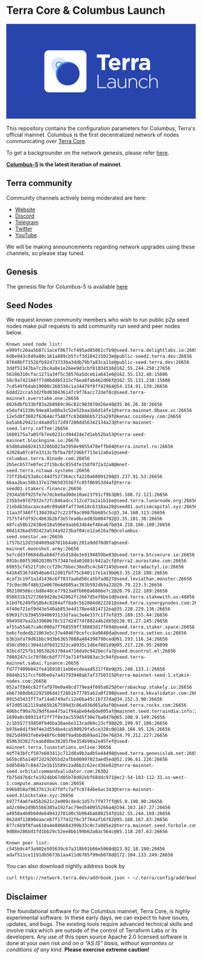 # Terra Core & Columbus Launch

![banner](launch-banner.png)

This repository contains the configuration parameters for Columbus, Terra's official mainnet. Columbus is the first decentralized network of nodes communicating over [Terra Core](https://github.com/terra-money/core).

To get a backgrounder on the network genesis, please refer [here](https://github.com/terra-money/mainnet/blob/master/GENESIS.md).

**[Columbus-5](https://github.com/terra-money/mainnet/tree/master/columbus-5) is the latest iteration of mainnet**.

## Terra community

Community channels actively being moderated are here:

- [Website](https://terra.money/)
- [Discord](https://discord.gg/bYfyhUT)
- [Telegram](https://t.me/terra_announcements)
- [Twitter](https://twitter.com/terra_money)
- [YouTube](https://goo.gl/3G4T1z)

We will be making announcements regarding network upgrades using these channels, so please stay tuned.

## Genesis

The genesis file for Columbus-5 is available [here](https://columbus-genesis.s3.ap-northeast-1.amazonaws.com/columbus-5-genesis.json)

## Seed Nodes

We request known community members who wish to run public p2p seed nodes make pull requests to add community run seed and peer nodes below.

```
Known seed node list:
e999fc20aa5b87c1acef8677cf495ad85061cfb9@seed.terra.delightlabs.io:26656
6d8e943c049a80c161a889cb5fcf3d184215023e@public-seed2.terra.dev:26656
87048bf71526fb92d73733ba3ddb79b7a83ca11e@public-seed.terra.dev:26656
3ddf51347ba7c2bc4a8e1e26ee9d1cbf81034516@162.55.244.250:27656
5618b310cfac1271a34f5c38576a5dceb1a641e6@162.55.132.48:15606
58c9a742184ff7d0bdd65315cf6ea8fab462d66f@162.55.131.238:15606
7cd549f6dab19000c260336c1a34479f8ff42964@54.154.91.139:26656
6ddd22cca53d2f0d03043614fc9f76acc72def8c@seed.terra-mainnet.everstake.one:26656
8026dbfb33bf83a2b8989c96c82c983070d26e40@35.86.26.38:26656
e5daf41330c94ea81e80a3c52e52baa1b6d14fe1@terra-mainnet.0base.vc:26656
12e5d8f3602f63644cf548ffc83d886b5715a29f@kenaz.coinbevy.com:26656
ba5abb29421c44a8d5172d97206dd56342134a23@terra-mainnet-seed.larry.coffee:26656
1600175a7a05f67ee0231cd94d24e7d1eb52ba53@terra-seed-mainnet.blockngine.io:26676
65d86ab6024153286b823a3950e9055478effb04@terra.inotel.ro:26656
42928a07c8fe3313cfbfba78f296bf713e12a0a1@seed-columbus.terra.01node.com:26656
2b5ecb577e0fec2f15bc6c855dfe158f072a32a8@mnet-seed.terra.nitawa.systems:26656
73ff2b4253a8cc44d7527364ccfa220a60091298@3.237.91.53:26656
66aa2bac58b137e17865035567fc85f06953d4af@terra-seed01.stakers.finance:26656
2934a56f925fe7e7dcbe8ad0de10ae23791cf9b3@65.108.72.121:26656
235b5e97d7932e72fc846adcc712cd71e2a1b1be@seed.terra.lunarnode.org:26656
21eb4b16acaacea0c09a68faf73e618c6318aa26@seed01.autismcapital.xyz:26656
11aa3f340ff138d39a27c223f9ac0987bb605c5c@3.34.160.113:26656
7575f4fdf92c4b63b2bf3e57ea0bced03b004792@3.35.101.38:26656
48fca58b12438e618a596e9aab634b4ef46ea67b@34.218.166.180:26656
80d1436ad592423a534a9223baf04ce12a616a76@columbus-seed.onestar.ee:26656
1757b212d15840d9a8781bb4a8c201a9dd70d0fa@seed-mainnet.moonshot.army:26656
5e7cdd3f0684dbab8d7fa5d18de3e9194859be03@seed.terra.btcsecure.io:26656
091bc80f53802020b7573487eda01083c942a2cf@terra2.aurastake.com:26656
69955cf4521f10cccf20c7bbec38ed5c4cb47145@seed.terradactyl.io:26656
641645367d4546a6d12d01fbf75cb40117e1a19b@63.35.218.188:26656
4caf3c19f1a1d1436c6f7837aabd50ca5bfad027@seed.leviathan.monster:26656
73c0ec0bf48b32e0670e4d805ac383b592db9a22@20.79.223.3:26656
902108566ccbd8e48ce77923a8fb060a6866e7c2@20.79.222.189:26656
058831b15272669d2de342862fc2667d5ef8be1d@seed.terra.stakewith.us:48856
b1bdf6249fb58b4c8284aff8a9c5b2804d822261@seed.terra.synergynodes.com:26656
4f40e721ef9d43e540ab853e4d178ee4814712ea@35.228.229.136:26656
69691fcb39455940693133dfaac3e4e337c1f7ef@35.189.155.44:26656
9849507ea2a33960678c517d2d774f802a4b2d65@138.91.27.245:26656
af55a55a67ca0c000a7f768559ff38883d17f694@seed.terra.staker.space:26656
be6cfededb21063e5c37e4046f0cefcc4a9840da@seed.terra.setten.io:26656
b363afa79d81bbc9d3b63657088a484398790ced@91.193.116.34:26656
d58cd901c30441df6d32323ca0935c1d6ef801d9@95.217.226.95:26099
92bcd725fb130530263704a4716da9c942becfa7@seed.mcontrol.ml:26656
7080247c1c78f86c6df77f3e714fb4983ac3c94f@seed.terra-mainnet.sabai.finance:26656
fd777409b042fe41691011eb6ecdeaad5317f8e9@35.240.133.1:26656
88d4b1517ccf60be0a7a41793948ab7af3750315@terra-mainnet-seed-1.stakin-nodes.com:26656
052a7f846c82ffaf970e0a48cd779ea4f095a025@terrabackup.stakely.io:26656
eb67380db62292506d41f28b1b77785a62a0f298@seed.terra.kkvalidator.com:26656
0915d3431ff7af14a6749afc12e6ba45c1b737da@34.152.3.90:26656
4f2d05162119a665b267599d3c86a936d65a9af0@seed.terra.rockx.com:26656
406bcf90a7b29df6ae475a1f94abe04ebde805af@mainnet.seed.terraindia.info:26656
1690a0c809314f2ff7f8e3ac559d5f30e7ba047b@65.108.9.149:26656
2c1b557739450f946ba38aebe113cad69c23cf98@20.199.97.106:26656
b976e8d1f94f4e2d554be4ca590929fa5ce320c0@188.166.95.126:26656
9825d4993fe6e948f6c800f9a4bbdb89ad120e76@34.79.212.227:26656
85963d3827ceab08be38285fbe354b90a2e45fef@seed-mainnet.terra.lunastations.online:36656
4df743bfcf507e603411c712d8a9b3adb5e44498@seed.terra.genesislab.net:26656
b65bc05a140f2d292055d2afbb00997023aed5ed@52.196.61.226:26656
bd8504b7c84472e1b15589c2adbb2c62ecd36e02@terra-mainnet-seed.orbitalcommandvalidator.com:26302
fb75d47bdcfe1924bb67d05b78d02ebf68ddc971@ec2-54-183-112-31.us-west-1.compute.amazonaws.com:26656
b96b058af0637613c47f0fc7affc07446ebac343@terra-mainnet-seed.blockstake.xyz:26656
b977f4a6fe45b2621c2e009cdedc1d57c7f977ff@65.0.190.90:26656
ad2c60e2d9b5566385a192fac79ed540955266a4@194.163.167.27:26656
a4950a460b60de640432701d0c5b964ba680254f@162.55.244.169:26656
0e2ddf13890eaaceb7f177432f6c3f764af16782@95.168.167.83:26656
877c6b9f8fae610a4e886604399b33c0c7a985e2@terra.mainnet.seed.forbole.com:10056
9d08e286bd1fd1bb29c52ee8bb199b62a8ac564c@85.118.207.63:26656
```

```
Known peer list:
c545b9c4f3a902e505639c67a318b91b86e5060d@23.92.18.180:26656
adaf511ce1191db5673b1aa411d6765f99eb078d@172.104.133.249:26656
```

You can also download nightly address book by

```bash
curl https://network.terra.dev/addrbook.json > ~/.terra/config/addrbook.json
```

## Disclaimer

The foundational software for the Columbus mainnet, Terra Core, is *highly* experimental software. In these early days, we can expect to have issues, updates, and bugs. The existing tools require advanced technical skills and involve risks which are outside of the control of Terraform Labs or its developers. Any use of this open source Apache 2.0 licensed software is done at your _own risk and on a “AS IS” basis, without warranties or conditions of any kind_. **Please exercise extreme caution!**
